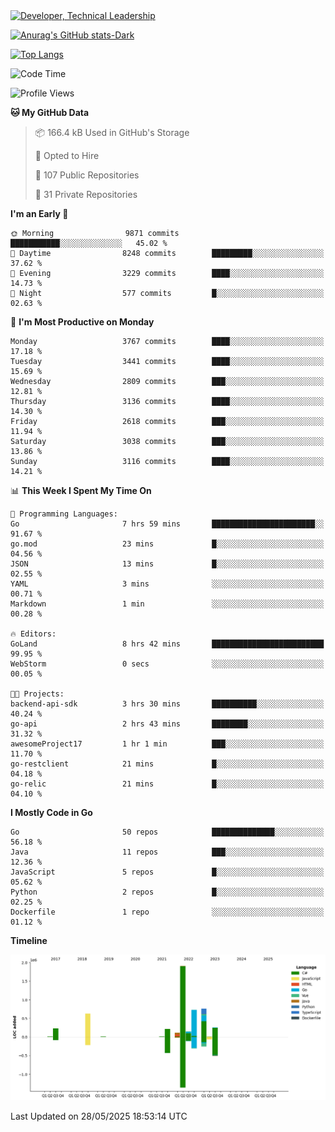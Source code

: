 <div>
  <a href="https://www.linkedin.com/in/arielpineiro/" target="_blank" rel="nofollow noopener noreferrer">
    <img src="https://img.shields.io/badge/-LinkedIn-%230077B5?style=for-the-badge&logo=linkedin&logoColor=white" alt="Developer, Technical Leadership" title="Ariel Piñeiro">
  </a>
</div>

[![Anurag's GitHub stats-Dark](https://github-readme-stats.vercel.app/api?username=arielsrv&show_icons=true&theme=dark#gh-dark-mode-only)](https://github.com/anuraghazra/github-readme-stats#gh-dark-mode-only)

[![Top Langs](https://github-readme-stats.vercel.app/api/top-langs/?username=arielsrv&layout=compact&langs_count=10&theme=dark#gh-dark-mode-only)](https://github.com/anuraghazra/github-readme-stats&theme=dark#gh-dark-mode-only)

<!--START_SECTION:waka-->
![Code Time](http://img.shields.io/badge/Code%20Time-1%2C294%20hrs%2042%20mins-blue)

![Profile Views](http://img.shields.io/badge/Profile%20Views-0-blue)

**🐱 My GitHub Data** 

> 📦 166.4 kB Used in GitHub's Storage 
 > 
> 💼 Opted to Hire
 > 
> 📜 107 Public Repositories 
 > 
> 🔑 31 Private Repositories 
 > 
**I'm an Early 🐤** 

```text
🌞 Morning                9871 commits        ███████████░░░░░░░░░░░░░░   45.02 % 
🌆 Daytime                8248 commits        █████████░░░░░░░░░░░░░░░░   37.62 % 
🌃 Evening                3229 commits        ████░░░░░░░░░░░░░░░░░░░░░   14.73 % 
🌙 Night                  577 commits         █░░░░░░░░░░░░░░░░░░░░░░░░   02.63 % 
```
📅 **I'm Most Productive on Monday** 

```text
Monday                   3767 commits        ████░░░░░░░░░░░░░░░░░░░░░   17.18 % 
Tuesday                  3441 commits        ████░░░░░░░░░░░░░░░░░░░░░   15.69 % 
Wednesday                2809 commits        ███░░░░░░░░░░░░░░░░░░░░░░   12.81 % 
Thursday                 3136 commits        ████░░░░░░░░░░░░░░░░░░░░░   14.30 % 
Friday                   2618 commits        ███░░░░░░░░░░░░░░░░░░░░░░   11.94 % 
Saturday                 3038 commits        ███░░░░░░░░░░░░░░░░░░░░░░   13.86 % 
Sunday                   3116 commits        ████░░░░░░░░░░░░░░░░░░░░░   14.21 % 
```


📊 **This Week I Spent My Time On** 

```text
💬 Programming Languages: 
Go                       7 hrs 59 mins       ███████████████████████░░   91.67 % 
go.mod                   23 mins             █░░░░░░░░░░░░░░░░░░░░░░░░   04.56 % 
JSON                     13 mins             █░░░░░░░░░░░░░░░░░░░░░░░░   02.55 % 
YAML                     3 mins              ░░░░░░░░░░░░░░░░░░░░░░░░░   00.71 % 
Markdown                 1 min               ░░░░░░░░░░░░░░░░░░░░░░░░░   00.28 % 

🔥 Editors: 
GoLand                   8 hrs 42 mins       █████████████████████████   99.95 % 
WebStorm                 0 secs              ░░░░░░░░░░░░░░░░░░░░░░░░░   00.05 % 

🐱‍💻 Projects: 
backend-api-sdk          3 hrs 30 mins       ██████████░░░░░░░░░░░░░░░   40.24 % 
go-api                   2 hrs 43 mins       ████████░░░░░░░░░░░░░░░░░   31.32 % 
awesomeProject17         1 hr 1 min          ███░░░░░░░░░░░░░░░░░░░░░░   11.70 % 
go-restclient            21 mins             █░░░░░░░░░░░░░░░░░░░░░░░░   04.18 % 
go-relic                 21 mins             █░░░░░░░░░░░░░░░░░░░░░░░░   04.10 % 
```

**I Mostly Code in Go** 

```text
Go                       50 repos            ██████████████░░░░░░░░░░░   56.18 % 
Java                     11 repos            ███░░░░░░░░░░░░░░░░░░░░░░   12.36 % 
JavaScript               5 repos             █░░░░░░░░░░░░░░░░░░░░░░░░   05.62 % 
Python                   2 repos             █░░░░░░░░░░░░░░░░░░░░░░░░   02.25 % 
Dockerfile               1 repo              ░░░░░░░░░░░░░░░░░░░░░░░░░   01.12 % 
```



**Timeline**

![Lines of Code chart](https://raw.githubusercontent.com/arielsrv/arielsrv/main/assets/bar_graph.png)


 Last Updated on 28/05/2025 18:53:14 UTC
<!--END_SECTION:waka-->
